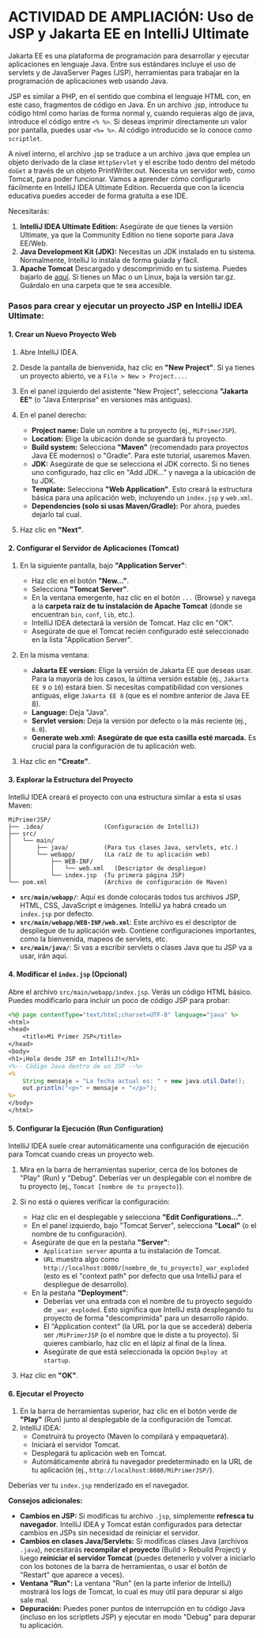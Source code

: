 # ACTIVIDAD DE AMPLIACIÓN: Uso de JSP y Jakarta EE en IntelliJ Ultimate

Jakarta EE es una plataforma de programación para desarrollar y ejecutar aplicaciones en lenguaje Java. Entre sus estándares incluye el uso de servlets y de JavaServer Pages (JSP), herramientas para trabajar en la programación de aplicaciones web usando Java.

JSP es similar a PHP, en el sentido que combina el lenguaje HTML con, en este caso, fragmentos de código en Java. En un archivo .jsp, introduce tu código html como harías de forma normal y, cuando requieras algo de java, introduce el código entre `<% %>`. Si deseas imprimir directamente un valor por pantalla, puedes usar `<%= %>`. Al código introducido se lo conoce como `scriptlet`.

A nivel interno, el archivo .jsp se traduce a un archivo .java que emplea un objeto derivado de la clase `HttpServlet` y el escribe todo dentro del método `doGet` a través de un objeto PrintWriter.out. Necesita un servidor web, como Tomcat, para poder funcionar. Vamos a aprender cómo configurarlo fácilmente en IntelliJ IDEA Ultimate Edition. Recuerda que con la licencia educativa puedes acceder de forma gratuita a ese IDE.

Necesitarás:

1.  **IntelliJ IDEA Ultimate Edition:** Asegúrate de que tienes la versión Ultimate, ya que la Community Edition no tiene soporte para Java EE/Web.
2.  **Java Development Kit (JDK):** Necesitas un JDK instalado en tu sistema. Normalmente, IntelliJ lo instala de forma guiada y fácil.
3.  **Apache Tomcat** Descargado y descomprimido en tu sistema. Puedes bajarlo de [aquí](https://tomcat.apache.org/download-11.cgi). Si tienes un Mac o un Linux, baja la versión tar.gz. Guárdalo en una carpeta que te sea accesible.

### Pasos para crear y ejecutar un proyecto JSP en IntelliJ IDEA Ultimate:

#### 1. Crear un Nuevo Proyecto Web

1.  Abre IntelliJ IDEA.
2.  Desde la pantalla de bienvenida, haz clic en **"New Project"**. Si ya tienes un proyecto abierto, ve a `File > New > Project...`.
3.  En el panel izquierdo del asistente "New Project", selecciona **"Jakarta EE"** (o "Java Enterprise" en versiones más antiguas).
4.  En el panel derecho:
    * **Project name:** Dale un nombre a tu proyecto (ej., `MiPrimerJSP`).
    * **Location:** Elige la ubicación donde se guardará tu proyecto.
    * **Build system:** Selecciona **"Maven"** (recomendado para proyectos Java EE modernos) o "Gradle". Para este tutorial, usaremos Maven.
    * **JDK:** Asegúrate de que se selecciona el JDK correcto. Si no tienes uno configurado, haz clic en "Add JDK..." y navega a la ubicación de tu JDK.
    * **Template:** Selecciona **"Web Application"**. Esto creará la estructura básica para una aplicación web, incluyendo un `index.jsp` y `web.xml`.
    * **Dependencies (solo si usas Maven/Gradle):** Por ahora, puedes dejarlo tal cual.

5.  Haz clic en **"Next"**.

#### 2. Configurar el Servidor de Aplicaciones (Tomcat)

1.  En la siguiente pantalla, bajo **"Application Server"**:
    * Haz clic en el botón **"New..."**.
    * Selecciona **"Tomcat Server"**.
    * En la ventana emergente, haz clic en el botón `...` (Browse) y navega a la **carpeta raíz de tu instalación de Apache Tomcat** (donde se encuentran `bin`, `conf`, `lib`, etc.).
    * IntelliJ IDEA detectará la versión de Tomcat. Haz clic en "OK".
    * Asegúrate de que el Tomcat recién configurado esté seleccionado en la lista "Application Server".

2.  En la misma ventana:
    * **Jakarta EE version:** Elige la versión de Jakarta EE que deseas usar. Para la mayoría de los casos, la última versión estable (ej., `Jakarta EE 9` o `10`) estará bien. Si necesitas compatibilidad con versiones antiguas, elige `Jakarta EE 8` (que es el nombre anterior de Java EE 8).
    * **Language:** Deja "Java".
    * **Servlet version:** Deja la versión por defecto o la más reciente (ej., `6.0`).
    * **Generate web.xml:** **Asegúrate de que esta casilla esté marcada.** Es crucial para la configuración de tu aplicación web.

3.  Haz clic en **"Create"**.


#### 3. Explorar la Estructura del Proyecto

IntelliJ IDEA creará el proyecto con una estructura similar a esta si usas Maven:

```
MiPrimerJSP/
├── .idea/                 (Configuración de IntelliJ)
├── src/
│   └── main/
│       ├── java/          (Para tus clases Java, servlets, etc.)
│       └── webapp/        (La raíz de tu aplicación web)
│           ├── WEB-INF/
│           │   └── web.xml   (Descriptor de despliegue)
│           └── index.jsp  (Tu primera página JSP)
└── pom.xml                (Archivo de configuración de Maven)
```

* **`src/main/webapp/`**: Aquí es donde colocarás todos tus archivos JSP, HTML, CSS, JavaScript e imágenes. IntelliJ ya habrá creado un `index.jsp` por defecto.
* **`src/main/webapp/WEB-INF/web.xml`**: Este archivo es el descriptor de despliegue de tu aplicación web. Contiene configuraciones importantes, como la bienvenida, mapeos de servlets, etc.
* **`src/main/java/`**: Si vas a escribir servlets o clases Java que tu JSP va a usar, irán aquí.

#### 4. Modificar el `index.jsp` (Opcional)

Abre el archivo `src/main/webapp/index.jsp`. Verás un código HTML básico. Puedes modificarlo para incluir un poco de código JSP para probar:

```jsp
<%@ page contentType="text/html;charset=UTF-8" language="java" %>
<html>
<head>
    <title>Mi Primer JSP</title>
</head>
<body>
<h1>¡Hola desde JSP en IntelliJ!</h1>
<%-- Código Java dentro de un JSP --%>
<%
    String mensaje = "La fecha actual es: " + new java.util.Date();
    out.println("<p>" + mensaje + "</p>");
%>
</body>
</html>
```

#### 5. Configurar la Ejecución (Run Configuration)

IntelliJ IDEA suele crear automáticamente una configuración de ejecución para Tomcat cuando creas un proyecto web.

1.  Mira en la barra de herramientas superior, cerca de los botones de "Play" (Run) y "Debug". Deberías ver un desplegable con el nombre de tu proyecto (ej., `Tomcat [nombre de tu proyecto]`).
2.  Si no está o quieres verificar la configuración:
    * Haz clic en el desplegable y selecciona **"Edit Configurations..."**.
    * En el panel izquierdo, bajo "Tomcat Server", selecciona **"Local"** (o el nombre de tu configuración).
    * Asegúrate de que en la pestaña **"Server"**:
        * `Application server` apunta a tu instalación de Tomcat.
        * `URL` muestra algo como `http://localhost:8080/[nombre_de_tu_proyecto]_war_exploded` (esto es el "context path" por defecto que usa IntelliJ para el despliegue de desarrollo).
    * En la pestaña **"Deployment"**:
        * Deberías ver una entrada con el nombre de tu proyecto seguido de `_war_exploded`. Esto significa que IntelliJ está desplegando tu proyecto de forma "descomprimida" para un desarrollo rápido.
        * El "Application context" (la URL por la que se accederá) debería ser `/MiPrimerJSP` (o el nombre que le diste a tu proyecto). Si quieres cambiarlo, haz clic en el lápiz al final de la línea.
        * Asegúrate de que está seleccionada la opción `Deploy at startup`.

3.  Haz clic en **"OK"**.

#### 6. Ejecutar el Proyecto

1.  En la barra de herramientas superior, haz clic en el botón verde de **"Play"** (Run) junto al desplegable de la configuración de Tomcat.
2.  IntelliJ IDEA:
    * Construirá tu proyecto (Maven lo compilará y empaquetará).
    * Iniciará el servidor Tomcat.
    * Desplegará tu aplicación web en Tomcat.
    * Automáticamente abrirá tu navegador predeterminado en la URL de tu aplicación (ej., `http://localhost:8080/MiPrimerJSP/`).

Deberías ver tu `index.jsp` renderizado en el navegador.

**Consejos adicionales:**

* **Cambios en JSP:** Si modificas tu archivo `.jsp`, simplemente **refresca tu navegador**. IntelliJ IDEA y Tomcat están configurados para detectar cambios en JSPs sin necesidad de reiniciar el servidor.
* **Cambios en clases Java/Servlets:** Si modificas clases Java (archivos `.java`), necesitarás **recompilar el proyecto** (Build > Rebuild Project) y luego **reiniciar el servidor Tomcat** (puedes detenerlo y volver a iniciarlo con los botones de la barra de herramientas, o usar el botón de "Restart" que aparece a veces).
* **Ventana "Run":** La ventana "Run" (en la parte inferior de IntelliJ) mostrará los logs de Tomcat, lo cual es muy útil para depurar si algo sale mal.
* **Depuración:** Puedes poner puntos de interrupción en tu código Java (incluso en los scriptlets JSP) y ejecutar en modo "Debug" para depurar tu aplicación.
